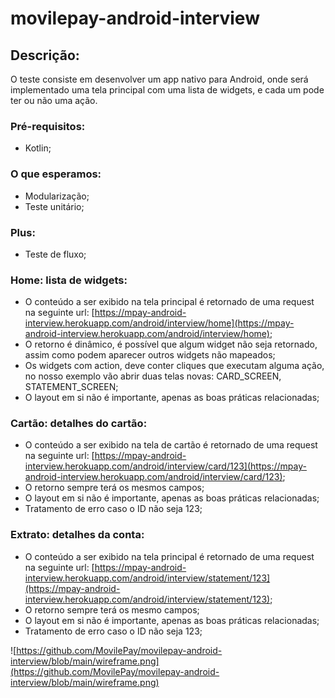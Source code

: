 # movilepay-android-interview

## Descrição:

O teste consiste em desenvolver um app nativo para Android, onde será implementado uma tela principal com uma lista de widgets, e cada um pode ter ou não uma ação.

### Pré-requisitos:
- Kotlin;

### O que esperamos:
- Modularização;
- Teste unitário;

### Plus:
- Teste de fluxo;

### Home: lista de widgets:

- O conteúdo a ser exibido na tela principal é retornado de uma request na seguinte url: [https://mpay-android-interview.herokuapp.com/android/interview/home](https://mpay-android-interview.herokuapp.com/android/interview/home);
- O retorno é dinâmico, é possível que algum widget não seja retornado, assim como podem aparecer outros widgets não mapeados;
- Os widgets com action, deve conter cliques que executam alguma ação, no nosso exemplo vão abrir duas telas novas: CARD_SCREEN, STATEMENT_SCREEN;
- O layout em si não é importante, apenas as boas práticas relacionadas;

### Cartão: detalhes do cartão:

- O conteúdo a ser exibido na tela de cartão é retornado de uma request na seguinte url: [https://mpay-android-interview.herokuapp.com/android/interview/card/123](https://mpay-android-interview.herokuapp.com/android/interview/card/123);
- O retorno sempre terá os mesmos campos;
- O layout em si não é importante, apenas as boas práticas relacionadas;
- Tratamento de erro caso o ID não seja 123;

### Extrato: detalhes da conta:

- O conteúdo a ser exibido na tela principal é retornado de uma request na seguinte url: [https://mpay-android-interview.herokuapp.com/android/interview/statement/123](https://mpay-android-interview.herokuapp.com/android/interview/statement/123);
- O retorno sempre terá os mesmo campos;
- O layout em si não é importante, apenas as boas práticas relacionadas;
- Tratamento de erro caso o ID não seja 123;

![https://github.com/MovilePay/movilepay-android-interview/blob/main/wireframe.png](https://github.com/MovilePay/movilepay-android-interview/blob/main/wireframe.png)
